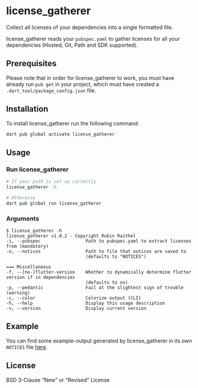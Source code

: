 # license_gatherer

Collect all licenses of your dependencies into a single formatted file.

license_gatherer reads your `pubspec.yaml` to gather licenses for all your dependencies (Hosted, Git, Path and SDK supported).

## Prerequisites

Please note that in order for license_gatherer to work, you must have already run `pub get` in your project, which must have
created a `.dart_tool/package_config.json` file.

## Installation

To install license_gatherer run the following command:

```bash
dart pub global activate license_gatherer
```

## Usage

### Run license_gatherer

```bash
# If your path is set up correctly
license_gatherer -h

# Otherwise
dart pub global run license_gatherer
```

### Arguments

```console
$ license_gatherer -h
license_gatherer v1.0.2 - Copyright Rubin Raithel
-i, --pubspec                 Path to pubspec.yaml to extract licenses from (mandatory)
-o, --notices                 Path to file that notices are saved to
                              (defaults to "NOTICES")

=== Miscellaneous
-f, --[no-]flutter-version    Whether to dynamically determine flutter version if in dependencies
                              (defaults to on)
-p, --pedantic                Fail at the slightest sign of trouble (warning)
-c, --color                   Colorize output (CLI)
-h, --help                    Display this usage description
-v, --version                 Display current version
```

## Example

You can find some example-output generated by license_gatherer in its own `NOTICES` file [here](https://github.com/Coronon/license_gatherer/blob/master/NOTICES).

## License

BSD 3-Clause “New” or “Revised” License
